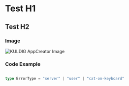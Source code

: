 # Test H1

## Test H2

### Image

![KULDIG AppCreator Image](https://kuldig.de/img/AC_fabulAPP_kombi.jpg)


### Code Example
```typescript

type ErrorType = "server" | "user" | "cat-on-keyboard"
```
